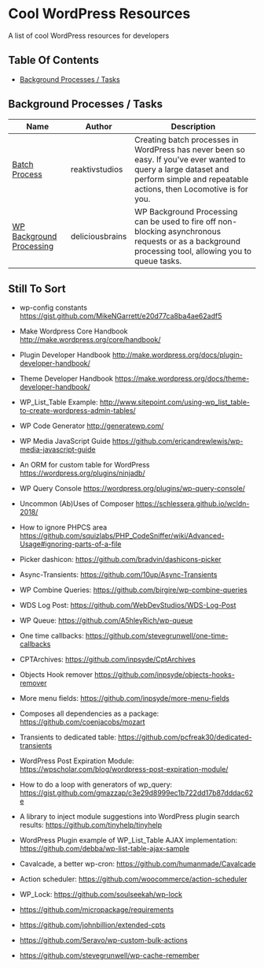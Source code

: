 # Cool WordPress Resources

A list of cool WordPress resources for developers

## Table Of Contents

- [Background Processes / Tasks](#background-processes--tasks)


## Background Processes / Tasks

| Name | Author | Description |
| --- | --- | --- |
| [Batch Process](https://github.com/reaktivstudios/locomotive) | reaktivstudios | Creating batch processes in WordPress has never been so easy. If you've ever wanted to query a large dataset and perform simple and repeatable actions, then Locomotive is for you. |
| [WP Background Processing](https://github.com/deliciousbrains/wp-background-processing) | deliciousbrains | WP Background Processing can be used to fire off non-blocking asynchronous requests or as a background processing tool, allowing you to queue tasks. |


## Still To Sort

* wp-config constants https://gist.github.com/MikeNGarrett/e20d77ca8ba4ae62adf5
* Make Wordpress Core Handbook http://make.wordpress.org/core/handbook/
* Plugin Developer Handbook http://make.wordpress.org/docs/plugin-developer-handbook/
* Theme Developer Handbook https://make.wordpress.org/docs/theme-developer-handbook/
* WP_List_Table Example: http://www.sitepoint.com/using-wp_list_table-to-create-wordpress-admin-tables/
* WP Code Generator http://generatewp.com/
* WP Media JavaScript Guide https://github.com/ericandrewlewis/wp-media-javascript-guide
* An ORM for custom table for WordPress https://wordpress.org/plugins/ninjadb/
* WP Query Console https://wordpress.org/plugins/wp-query-console/
* Uncommon (Ab)Uses of Composer https://schlessera.github.io/wcldn-2018/
* How to ignore PHPCS area https://github.com/squizlabs/PHP_CodeSniffer/wiki/Advanced-Usage#ignoring-parts-of-a-file

* Picker dashicon: https://github.com/bradvin/dashicons-picker

* Async-Transients: https://github.com/10up/Async-Transients
* WP Combine Queries: https://github.com/birgire/wp-combine-queries
* WDS Log Post: https://github.com/WebDevStudios/WDS-Log-Post
* WP Queue: https://github.com/A5hleyRich/wp-queue
* One time callbacks: https://github.com/stevegrunwell/one-time-callbacks
* CPTArchives: https://github.com/inpsyde/CptArchives
* Objects Hook remover https://github.com/inpsyde/objects-hooks-remover
* More menu fields: https://github.com/inpsyde/more-menu-fields
* Composes all dependencies as a package: https://github.com/coenjacobs/mozart
* Transients to dedicated table: https://github.com/pcfreak30/dedicated-transients
* WordPress Post Expiration Module: https://wpscholar.com/blog/wordpress-post-expiration-module/
* How to do a loop with generators of wp_query:  https://gist.github.com/gmazzap/c3e29d8999ec1b722dd17b87dddac62e
* A library to inject module suggestions into WordPress plugin search results: https://github.com/tinyhelp/tinyhelp
* WordPress Plugin example of WP_List_Table AJAX implementation: https://github.com/debba/wp-list-table-ajax-sample
* Cavalcade, a better wp-cron: https://github.com/humanmade/Cavalcade
* Action scheduler: https://github.com/woocommerce/action-scheduler
* WP_Lock: https://github.com/soulseekah/wp-lock
* https://github.com/micropackage/requirements
* https://github.com/johnbillion/extended-cpts
* https://github.com/Seravo/wp-custom-bulk-actions
* https://github.com/stevegrunwell/wp-cache-remember
